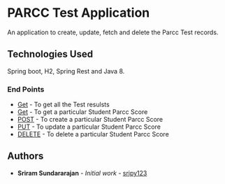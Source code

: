 # PARCC Test Application

An application to create, update, fetch and delete the Parcc Test records.

## Technologies Used

Spring boot, H2, Spring Rest and Java 8.

### End Points

* [Get](http://localhost:8080/parcc/v1) - To get all the Test resulsts
* [Get](http://localhost:8080/parcc/v1/{id}) - To get a particular Student Parcc Score
* [POST](http://localhost:8080/parcc/v1) - To create a particular Student Parcc Score
* [PUT](http://localhost:8080/parcc/v1) - To update a particular Student Parcc Score
* [DELETE](http://localhost:8080/parcc/v1/{id}) - To delete a particular Student Parcc Score

## Authors

* **Sriram Sundararajan** - *Initial work* - [sripy123](https://github.com/sripy123)

